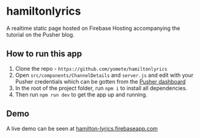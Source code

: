 # hamiltonlyrics
A realtime static page hosted on Firebase Hosting accompanying the tutorial on the Pusher blog.

## How to run this app

1. Clone the repo - `https://github.com/yomete/hamiltonlyrics`
2. Open `src/components/ChannelDetails` and `server.js` and edit with your  Pusher credentials which can be gotten from the [Pusher dashboard](https://pusher.com)
3. In the root of the project folder, run `npm i` to install all dependencies.
4. Then run `npm run dev` to get the app up and running.

## Demo

A live demo can be seen at [hamilton-lyrics.firebaseapp.com](hamilton-lyrics.firebaseapp.com)
